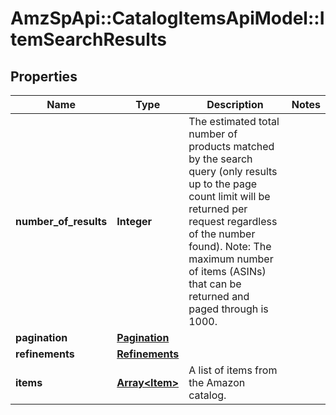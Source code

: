 # AmzSpApi::CatalogItemsApiModel::ItemSearchResults

## Properties
Name | Type | Description | Notes
------------ | ------------- | ------------- | -------------
**number_of_results** | **Integer** | The estimated total number of products matched by the search query (only results up to the page count limit will be returned per request regardless of the number found).  Note: The maximum number of items (ASINs) that can be returned and paged through is 1000. | 
**pagination** | [**Pagination**](Pagination.md) |  | 
**refinements** | [**Refinements**](Refinements.md) |  | 
**items** | [**Array&lt;Item&gt;**](Item.md) | A list of items from the Amazon catalog. | 

